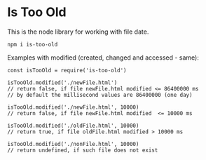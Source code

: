 # Is Too Old

This is the node library for working with file date.

```{}
npm i is-too-old
```

Examples with modified (created, changed and accessed - same):

```{js}
const isTooOld = require('is-too-old')

isTooOld.modified('./newFile.html')
// return false, if file newFile.html modified <= 86400000 ms
// by default the millisecond values are 86400000 (one day)

isTooOld.modified('./newFile.html', 10000)
// return false, if file newFile.html modified  <= 10000 ms

isTooOld.modified('./oldFile.html', 10000)
// return true, if file oldFile.html modified > 10000 ms

isTooOld.modified('./nonFile.html', 10000)
// return undefined, if such file does not exist
```
